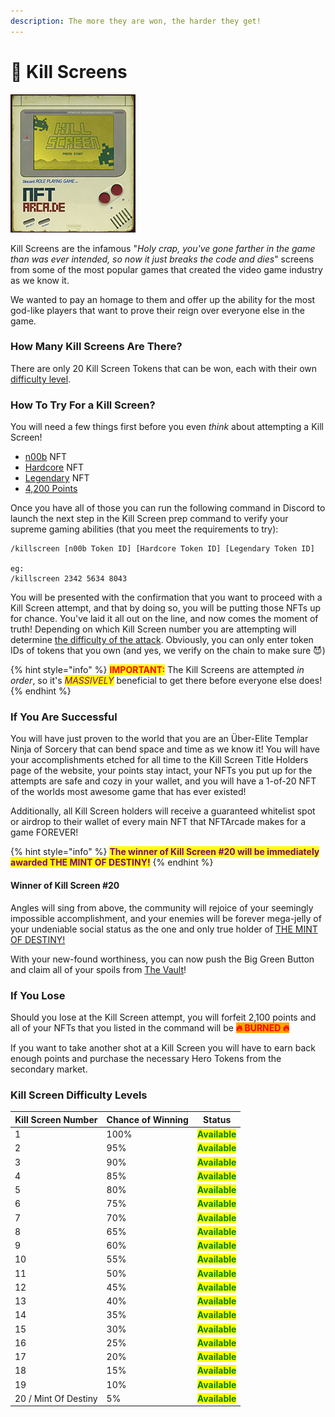 ```yaml
---
description: The more they are won, the harder they get!
---
```


# 👾 Kill Screens

![](../.gitbook/assets/KillScreen1-200.jpg)

Kill Screens are the infamous "_Holy crap, you've gone farther in the game than was ever intended, so now it just breaks the code and dies_" screens from some of the most popular games that created the video game industry as we know it.

We wanted to pay an homage to them and offer up the ability for the most god-like players that want to prove their reign over everyone else in the game.

### How Many Kill Screens Are There?

There are only 20 Kill Screen Tokens that can be won, each with their own [difficulty level](kill-screens.md#kill-screen-difficulty-levels).

### How To Try For a Kill Screen?

You will need a few things first before you even _think_ about attempting a Kill Screen!&#x20;

* [n00b](heroes/n00b.md) NFT
* [Hardcore](heroes/hardcore.md) NFT
* [Legendary](heroes/legendary.md) NFT
* [4,200 Points](../gameplay/earning-rupeez/)

Once you have all of those you can run the following command in Discord to launch the next step in the Kill Screen prep command to verify your supreme gaming abilities (that you meet the requirements to try):

```
/killscreen [n00b Token ID] [Hardcore Token ID] [Legendary Token ID]

eg:
/killscreen 2342 5634 8043
```

You will be presented with the confirmation that you want to proceed with a Kill Screen attempt, and that by doing so, you will be putting those NFTs up for chance. You've laid it all out on the line, and now comes the moment of truth! Depending on which Kill Screen number you are attempting will determine [the difficulty of the attack](kill-screens.md#kill-screen-difficulty-levels). Obviously, you can only enter token IDs of tokens that you own (and yes, we verify on the chain to make sure 😈)

{% hint style="info" %}
<mark style="color:red;">**IMPORTANT:**</mark> The Kill Screens are attempted _in order_, so it's _<mark style="color:purple;">MASSIVELY</mark>_ beneficial to get there before everyone else does!
{% endhint %}

### If You Are Successful

You will have just proven to the world that you are an Über-Elite Templar Ninja of Sorcery that can bend space and time as we know it! You will have your accomplishments etched for all time to the Kill Screen Title Holders page of the website, your points stay intact, your NFTs you put up for the attempts are safe and cozy in your wallet, and you will have a 1-of-20 NFT of the worlds most awesome game that has ever existed!

Additionally, all Kill Screen holders will receive a guaranteed whitelist spot or airdrop to their wallet of every main NFT that NFTArcade makes for a game FOREVER!

{% hint style="info" %}
<mark style="color:purple;">**The winner of Kill Screen #20 will be immediately awarded THE MINT OF DESTINY!**</mark>
{% endhint %}

#### Winner of Kill Screen #20

Angles will sing from above, the community will rejoice of your seemingly impossible accomplishment, and your enemies will be forever mega-jelly of your undeniable social status as the one and only true holder of [THE MINT OF DESTINY!](broken-reference)

With your new-found worthiness, you can now push the Big Green Button and claim all of your spoils from [The Vault](../gameplay/the-vault.md)!

### If You Lose

Should you lose at the Kill Screen attempt, you will forfeit 2,100 points and all of your NFTs that you  listed in the command will be <mark style="color:red;background-color:orange;">**🔥   BURNED  🔥**</mark> &#x20;

If you want to take another shot at a Kill Screen you will have to earn back enough points and purchase the necessary Hero Tokens from the secondary market.

### Kill Screen Difficulty Levels

| Kill Screen Number   | Chance of Winning | Status                                          |
| -------------------- | ----------------- | ----------------------------------------------- |
| 1                    | 100%              | <mark style="color:green;">**Available**</mark> |
| 2                    | 95%               | <mark style="color:green;">**Available**</mark> |
| 3                    | 90%               | <mark style="color:green;">**Available**</mark> |
| 4                    | 85%               | <mark style="color:green;">**Available**</mark> |
| 5                    | 80%               | <mark style="color:green;">**Available**</mark> |
| 6                    | 75%               | <mark style="color:green;">**Available**</mark> |
| 7                    | 70%               | <mark style="color:green;">**Available**</mark> |
| 8                    | 65%               | <mark style="color:green;">**Available**</mark> |
| 9                    | 60%               | <mark style="color:green;">**Available**</mark> |
| 10                   | 55%               | <mark style="color:green;">**Available**</mark> |
| 11                   | 50%               | <mark style="color:green;">**Available**</mark> |
| 12                   | 45%               | <mark style="color:green;">**Available**</mark> |
| 13                   | 40%               | <mark style="color:green;">**Available**</mark> |
| 14                   | 35%               | <mark style="color:green;">**Available**</mark> |
| 15                   | 30%               | <mark style="color:green;">**Available**</mark> |
| 16                   | 25%               | <mark style="color:green;">**Available**</mark> |
| 17                   | 20%               | <mark style="color:green;">**Available**</mark> |
| 18                   | 15%               | <mark style="color:green;">**Available**</mark> |
| 19                   | 10%               | <mark style="color:green;">**Available**</mark> |
| 20 / Mint Of Destiny | 5%                | <mark style="color:green;">**Available**</mark> |

